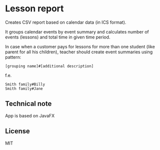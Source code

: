# Lesson report

Creates CSV report based on calendar data (in ICS format).

It groups calendar events by event summary and calculates number of events (lessons) and total time in given time period.

In case when a customer pays for lessons for more than one student (like parent for all his children), teacher should create event summaries using pattern:

```
[grouping name]#[additional description]
```
f.e.
```
Smith family#Billy
Smith family#Jane
```

## Technical note

App is based on JavaFX

## License
MIT
